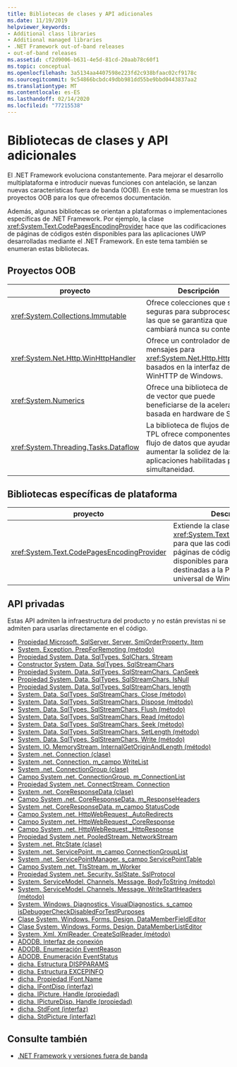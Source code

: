 ```yaml
---
title: Bibliotecas de clases y API adicionales
ms.date: 11/19/2019
helpviewer_keywords:
- Additional class libraries
- Additional managed libraries
- .NET Framework out-of-band releases
- out-of-band releases
ms.assetid: cf2d9006-b631-4e5d-81cd-20aab78c60f1
ms.topic: conceptual
ms.openlocfilehash: 3a5134aa4407598e223fd2c938bfaac02cf9178c
ms.sourcegitcommit: 9c54866bcbdc49dbb981dd55be9bbd0443837aa2
ms.translationtype: MT
ms.contentlocale: es-ES
ms.lasthandoff: 02/14/2020
ms.locfileid: "77215538"
---
```

# <a name="additional-class-libraries-and-apis"></a>Bibliotecas de clases y API adicionales

El .NET Framework evoluciona constantemente. Para mejorar el desarrollo multiplataforma e introducir nuevas funciones con antelación, se lanzan nuevas características fuera de banda (OOB). En este tema se muestran los proyectos OOB para los que ofrecemos documentación.  
  
Además, algunas bibliotecas se orientan a plataformas o implementaciones específicas de .NET Framework. Por ejemplo, la clase <xref:System.Text.CodePagesEncodingProvider> hace que las codificaciones de páginas de códigos estén disponibles para las aplicaciones UWP desarrolladas mediante el .NET Framework. En este tema también se enumeran estas bibliotecas.  
  
## <a name="oob-projects"></a>Proyectos OOB
  
| proyecto | Descripción |  
| ------- | ----------- |  
| <xref:System.Collections.Immutable> | Ofrece colecciones que son seguras para subprocesos en las que se garantiza que no cambiará nunca su contenido. |
| <xref:System.Net.Http.WinHttpHandler> | Ofrece un controlador de mensajes para <xref:System.Net.Http.HttpClient> basados en la interfaz de WinHTTP de Windows. |
| <xref:System.Numerics> | Ofrece una biblioteca de tipos de vector que puede beneficiarse de la aceleración basada en hardware de SIMD.| 
| <xref:System.Threading.Tasks.Dataflow> | La biblioteca de flujos de datos TPL ofrece componentes de flujo de datos que ayudan a aumentar la solidez de las aplicaciones habilitadas para simultaneidad. |  

## <a name="platform-specific-libraries"></a>Bibliotecas específicas de plataforma
  
| proyecto | Descripción |  
| ------- | ----------- |  
| <xref:System.Text.CodePagesEncodingProvider> | Extiende la clase <xref:System.Text.EncodingProvider> para que las codificaciones de páginas de códigos estén disponibles para las aplicaciones destinadas a la Plataforma universal de Windows. |  
  
## <a name="private-apis"></a>API privadas  

Estas API admiten la infraestructura del producto y no están previstas ni se admiten para usarlas directamente en el código.  
  
* [Propiedad Microsoft. SqlServer. Server. SmiOrderProperty. Item](microsoft.sqlserver.server.smiorderproperty.item.md)
* [System. Exception. PrepForRemoting (método)](system.exception.prepforremoting.md)
* [Propiedad System. Data. SqlTypes. SqlChars. Stream](system.data.sqltypes.sqlchars.stream.md)
* [Constructor System. Data. SqlTypes. SqlStreamChars](system.data.sqltypes.sqlstreamchars.-ctor.md)
* [Propiedad System. Data. SqlTypes. SqlStreamChars. CanSeek](system.data.sqltypes.sqlstreamchars.canseek.md)
* [Propiedad System. Data. SqlTypes. SqlStreamChars. IsNull](system.data.sqltypes.sqlstreamchars.isnull.md)
* [Propiedad System. Data. SqlTypes. SqlStreamChars. length](system.data.sqltypes.sqlstreamchars.length.md)
* [System. Data. SqlTypes. SqlStreamChars. Close (método)](system.data.sqltypes.sqlstreamchars.close.md)
* [System. Data. SqlTypes. SqlStreamChars. Dispose (método)](system.data.sqltypes.sqlstreamchars.dispose.md)
* [System. Data. SqlTypes. SqlStreamChars. Flush (método)](system.data.sqltypes.sqlstreamchars.flush.md)
* [System. Data. SqlTypes. SqlStreamChars. Read (método)](system.data.sqltypes.sqlstreamchars.read.md)
* [System. Data. SqlTypes. SqlStreamChars. Seek (método)](system.data.sqltypes.sqlstreamchars.seek.md)
* [System. Data. SqlTypes. SqlStreamChars. SetLength (método)](system.data.sqltypes.sqlstreamchars.setlength.md)
* [System. Data. SqlTypes. SqlStreamChars. Write (método)](system.data.sqltypes.sqlstreamchars.write.md)
* [System. IO. MemoryStream. InternalGetOriginAndLength (método)](system.io.memorystream.internalgetoriginandlength.md)
* [System .net. Connection (clase)](connection.md)
* [System .net. Connection. m\_campo WriteList](m_writelist.md)
* [System .net. ConnectionGroup (clase)](connectiongroup.md)
* [Campo System .net. ConnectionGroup. m\_ConnectionList](m_connectionlist.md)
* [Propiedad System .net. ConnectStream. Connection](system.net.connectstream.connection.md)
* [System .net. CoreResponseData (clase)](coreresponsedata.md)
* [Campo System .net. CoreResponseData. m\_ResponseHeaders](coreresponsedata_m_responseheaders.md)
* [System .net. CoreResponseData. m\_campo StatusCode](coreresponsedata_m_statuscode.md)
* [Campo System .net. HttpWebRequest.\_AutoRedirects](_autoredirects.md)
* [Campo System .net. HttpWebRequest.\_CoreResponse](httpwebrequest__coreresponse.md)
* [Campo System .net. HttpWebRequest.\_HttpResponse](_httpresponse.md)
* [Propiedad System .net. PooledStream. NetworkStream](system.net.pooledstream.networkstream.md)
* [System .net. RtcState (clase)](system.net.rtcstate.md)
* [System .net. ServicePoint. m\_campo ConnectionGroupList](m_connectiongrouplist.md)
* [System .net. ServicePointManager. s\_campo ServicePointTable](s_servicepointtable.md)
* [Campo System .net. TlsStream. m_Worker](system.net.tlsstream.m_worker.md)
* [Propiedad System .net. Security. SslState. SslProtocol](system.net.security.sslstate.sslprotocol.md)
* [System. ServiceModel. Channels. Message. BodyToString (método)](system.servicemodel.channels.message.bodytostring.md)
* [System. ServiceModel. Channels. Message. WriteStartHeaders (método)](system.servicemodel.channels.message.writestartheaders.md)
* [System. Windows. Diagnostics. VisualDiagnostics. s\_campo isDebuggerCheckDisabledForTestPurposes](s-isdebuggercheckdisabledfortestpurposes-field.md)
* [Clase System. Windows. Forms. Design. DataMemberFieldEditor](datamemberfieldeditor-class.md)
* [Clase System. Windows. Forms. Design. DataMemberListEditor](datamemberlisteditor-class.md)
* [System. Xml. XmlReader. CreateSqlReader (método)](system.xml.xmlreader.createsqlreader.md)
* [ADODB. Interfaz de conexión](adodb.connection.md)
* [ADODB. Enumeración EventReason](adodb.eventreasonenum.md)
* [ADODB. Enumeración EventStatus](adodb.eventstatusenum.md)
* [dicha. Estructura DISPPARAMS](stdole.dispparams.md)
* [dicha. Estructura EXCEPINFO](stdole.excepinfo.md)
* [dicha. Propiedad IFont.Name](stdole.ifont.name.md)
* [dicha. IFontDisp (interfaz)](stdole.ifontdisp.md)
* [dicha. IPicture. Handle (propiedad)](stdole.ipicture.handle.md)
* [dicha. IPictureDisp. Handle (propiedad)](stdole.ipicturedisp.handle.md)
* [dicha. StdFont (interfaz)](stdole.stdfont.md)
* [dicha. StdPicture (interfaz)](stdole.stdpicture.md)
  
## <a name="see-also"></a>Consulte también

* [.NET Framework y versiones fuera de banda](../get-started/the-net-framework-and-out-of-band-releases.md)
